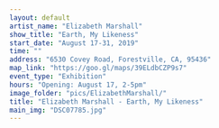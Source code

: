 ```yaml
---
layout: default
artist_name: "Elizabeth Marshall"
show_title: "Earth, My Likeness"
start_date: "August 17-31, 2019"
time: ""
address: "6530 Covey Road, Forestville, CA, 95436"
map_link: "https://goo.gl/maps/39ELdbCZP9s7"
event_type: "Exhibition"
hours: "Opening: August 17, 2-5pm"
image_folder: "pics/ElizabethMarshall/"
title: "Elizabeth Marshall - Earth, My Likeness"
main_img: "DSC07785.jpg"
---
```

